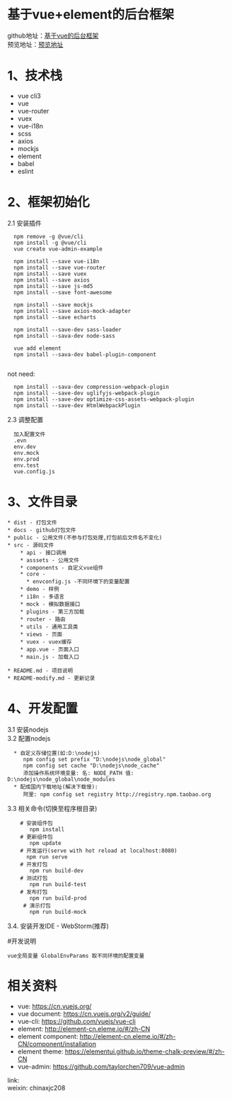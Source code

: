 # 基于vue+element的后台框架
github地址：[基于vue的后台框架](https://github.com/xjc-opensource/vue-admin-example)  
预览地址：[预览地址](https://xjc-opensource.github.io/vue-admin-example/)

# 1、技术栈
 - vue cli3
 - vue
 - vue-router
 - vuex
 - vue-i18n
 - scss
 - axios
 - mockjs
 - element
 - babel
 - eslint
 
# 2、框架初始化
2.1 安装插件  
``` 
  npm remove -g @vue/cli
  npm install -g @vue/cli
  vue create vue-admin-example
  
  npm install --save vue-i18n
  npm install --save vue-router
  npm install --save vuex
  npm install --save axios
  npm install --save js-md5
  npm install --save font-awesome
  
  npm install --save mockjs 
  npm install --save axios-mock-adapter
  npm install --save echarts 
    
  npm install --save-dev sass-loader
  npm install --sava-dev node-sass 
  
  vue add element
  npm install --sava-dev babel-plugin-component
 
```

not need:
~~~
  npm install --sava-dev compression-webpack-plugin
  npm install --save-dev uglifyjs-webpack-plugin
  npm install --save-dev optimize-css-assets-webpack-plugin
  npm install --save-dev HtmlWebpackPlugin
~~~ 

     
2.3 调整配置
``` 
  加入配置文件
  .evn
  env.dev
  env.mock
  env.prod
  env.test
  vue.config.js
``` 

# 3、文件目录
```
* dist - 打包文件
* docs - github打包文件
* public - 公用文件(不参与打包处理,打包前后文件名不变化)
* src - 源码文件
    * api - 接口调用
    * asssets - 公用文件
    * components - 自定义vue组件
    * core - 
      * envconfig.js -不同环境下的变量配置
    * demo - 样例
    * i18n - 多语言
    * mock - 模拟数据接口
    * plugins - 第三方加载
    * router - 路由
    * utils - 通用工具类
    * views - 页面
    * vuex - vuex缓存
    * app.vue - 页面入口
    * main.js - 加载入口
    
* README.md - 项目说明
* README-modify.md - 更新记录
```

# 4、开发配置
3.1 安装nodejs  
3.2 配置nodejs
``` 
  * 自定义存储位置(如:D:\nodejs)  
     npm config set prefix "D:\nodejs\node_global"  
     npm config set cache "D:\nodejs\node_cache"   
     添加操作系统环境变量: 名: NODE_PATH 值: D:\nodejs\node_global\node_modules
  * 配成国内下载地址(解决下载慢):  
     阿里: npm config set registry http://registry.npm.taobao.org
``` 
3.3 相关命令(切换至程序根目录)
``` 
    # 安装组件包 
       npm install
    # 更新组件包 
       npm update
    # 开发运行(serve with hot reload at localhost:8080)
      npm run serve
    # 开发打包
       npm run build-dev
    # 测试打包
       npm run build-test
    # 发布打包
       npm run build-prod
     # 演示打包
       npm run build-mock
```
3.4. 安装开发IDE - WebStorm(推荐)

#开发说明
~~~
vue全局变量 GlobalEnvParams 取不同环境的配置变量
~~~

# 相关资料
* vue: https://cn.vuejs.org/
* vue document: https://cn.vuejs.org/v2/guide/
* vue-cli: https://github.com/vuejs/vue-cli
* element: http://element-cn.eleme.io/#/zh-CN
* element component: http://element-cn.eleme.io/#/zh-CN/component/installation
* element theme: https://elementui.github.io/theme-chalk-preview/#/zh-CN
* vue-admin: https://github.com/taylorchen709/vue-admin

link:  
   weixin: chinaxjc208
